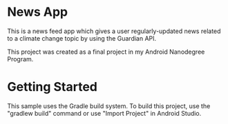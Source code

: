 # News App
This is a news feed app which gives a user regularly-updated news related to a climate change topic by using the Guardian API.

This project was created as a final project in my Android Nanodegree Program.

# Getting Started
This sample uses the Gradle build system. To build this project, use the "gradlew build" command or use "Import Project" in Android Studio.
